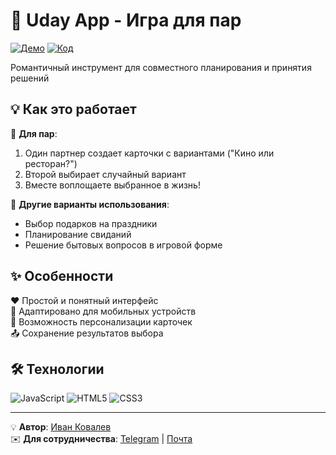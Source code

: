 # 💖 Uday App - Игра для пар

[![Демо](https://img.shields.io/badge/-ПОПРОБОВАТЬ-FF69B4?style=for-the-badge)](https://ivkovalevv.github.io/uday-app/)
[![Код](https://img.shields.io/badge/-ИСХОДНИКИ-181717?style=for-the-badge&logo=github&logoColor=white)](https://github.com/ivkovalevv/uday-app)

Романтичный инструмент для совместного планирования и принятия решений

## 💡 Как это работает

👫 **Для пар**:
1. Один партнер создает карточки с вариантами ("Кино или ресторан?")
2. Второй выбирает случайный вариант
3. Вместе воплощаете выбранное в жизнь!

🎯 **Другие варианты использования**:
- Выбор подарков на праздники
- Планирование свиданий
- Решение бытовых вопросов в игровой форме

## ✨ Особенности

❤️ Простой и понятный интерфейс  
📱 Адаптировано для мобильных устройств  
🎨 Возможность персонализации карточек  
📤 Сохранение результатов выбора  

## 🛠 Технологии

![JavaScript](https://img.shields.io/badge/-JavaScript-F7DF1E?style=for-the-badge&logo=javascript&logoColor=black)
![HTML5](https://img.shields.io/badge/-HTML5-E34F26?style=for-the-badge&logo=html5&logoColor=white)
![CSS3](https://img.shields.io/badge/-CSS3-1572B6?style=for-the-badge&logo=css3&logoColor=white)

---

💡 **Автор**: [Иван Ковалев](https://kovalev-site.ru)  
✉️ **Для сотрудничества**: [Telegram](https://t.me/x_kovalev) | [Почта](mailto:ivkovalevv@gmail.ru)
